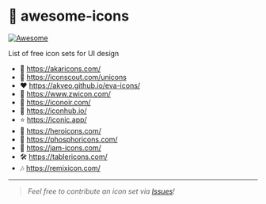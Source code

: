 # 🎨 awesome-icons

[![Awesome](https://awesome.re/badge-flat2.svg)](https://awesome.re)

List of free icon sets for UI design


- 🌰 https://akaricons.com/
- 🔎 https://iconscout.com/unicons
- ♥ https://akveo.github.io/eva-icons/
- 🔢 https://www.zwicon.com/
- 🏴 https://iconoir.com/
- 🏨 https://iconhub.io/
- ⭐ https://iconic.app/
- 🦸 https://heroicons.com/
- 🧪 https://phosphoricons.com/
- 🍓 https://jam-icons.com/
- 🛠️ https://tablericons.com/
- 🎶 https://remixicon.com/

---

> *Feel free to contribute an icon set via [Issues](https://github.com/digitalblossom/awesome-icons/issues)!*
